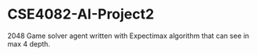 # CSE4082-AI-Project2
2048 Game solver agent written with Expectimax algorithm that can see in max 4 depth.
